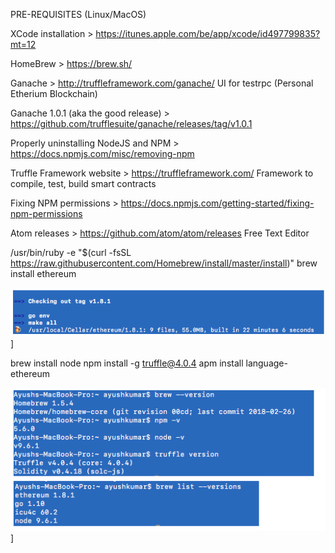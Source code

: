 PRE-REQUISITES (Linux/MacOS)

XCode installation > https://itunes.apple.com/be/app/xcode/id497799835?mt=12
 
HomeBrew > https://brew.sh/
 
Ganache > http://truffleframework.com/ganache/
UI for testrpc (Personal Etherium Blockchain)
 
Ganache 1.0.1 (aka the good release) > https://github.com/trufflesuite/ganache/releases/tag/v1.0.1
 
Properly uninstalling NodeJS and NPM > https://docs.npmjs.com/misc/removing-npm
 
Truffle Framework website > https://truffleframework.com/
Framework to compile, test, build smart contracts
 
Fixing NPM permissions > https://docs.npmjs.com/getting-started/fixing-npm-permissions
 
Atom releases > https://github.com/atom/atom/releases
Free Text Editor

/usr/bin/ruby -e "$(curl -fsSL https://raw.githubusercontent.com/Homebrew/install/master/install)"
brew install ethereum

![DASHBOARD](https://github.com/ayushhub/SmartContractEthereum/blob/master/screenshots/ethereum1.png)]

brew install node
npm install -g truffle@4.0.4
apm install language-ethereum

![DASHBOARD](https://github.com/ayushhub/SmartContractEthereum/blob/master/screenshots/ethereum2.png)]
